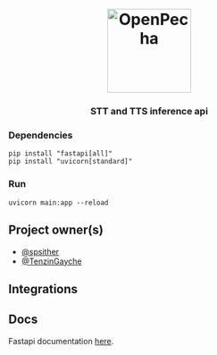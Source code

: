 
<h1 align="center">
  <br>
  <a href="https://openpecha.org"><img src="https://avatars.githubusercontent.com/u/82142807?s=400&u=19e108a15566f3a1449bafb03b8dd706a72aebcd&v=4" alt="OpenPecha" width="150"></a>
  <br>
</h1>

<!-- Replace with 1-sentence description about what this tool is or does.-->

<h3 align="center">STT and TTS inference api </h3>


### Dependencies

```
pip install "fastapi[all]"
pip install "uvicorn[standard]"

```
### Run 
```
uvicorn main:app --reload

```

## Project owner(s)


<!-- Link to the repo owners' github profiles -->

- [@spsither](https://github.com/spsither)
- [@TenzinGayche](https://github.com/TenzinGayche)


## Integrations

<!-- Add any intregrations here or delete `- []()` and write None-->


## Docs

<!-- Update the link to the docs -->

Fastapi documentation [here]([https://wiki.openpecha.org/#/dev/coding-guidelines](https://fastapi.tiangolo.com/)https://fastapi.tiangolo.com/).
